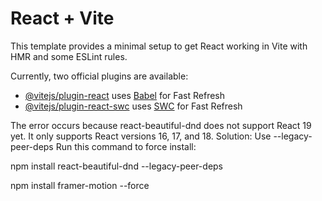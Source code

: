# React + Vite

This template provides a minimal setup to get React working in Vite with HMR and some ESLint rules.

Currently, two official plugins are available:

- [@vitejs/plugin-react](https://github.com/vitejs/vite-plugin-react/blob/main/packages/plugin-react/README.md) uses [Babel](https://babeljs.io/) for Fast Refresh
- [@vitejs/plugin-react-swc](https://github.com/vitejs/vite-plugin-react-swc) uses [SWC](https://swc.rs/) for Fast Refresh



<!--  install npm install react-beautiful-dnd --legacy-peer-deps -->
The error occurs because react-beautiful-dnd does not support React 19 yet. It only supports React versions 16, 17, and 18.
Solution: Use --legacy-peer-deps
Run this command to force install:
 
npm install react-beautiful-dnd --legacy-peer-deps 


<!--  add motion farmar animation -->
npm install framer-motion --force


